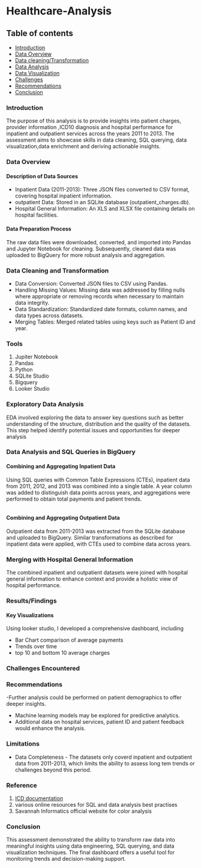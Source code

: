 # Healthcare-Analysis

## Table of contents 
- [Introduction](introduction)
- [Data Overview](data-overview)
- [Data cleaning/Transformation](Data-cleaning/Transformation)
- [Data Analysis](Data-Analysis)
- [Data Visualization](Data-visualization)
- [Challenges](Challenges)
- [Recommendations](Recommendations)
- [Conclusion](Conclusions)

### Introduction
The purpose of this analysis is to provide insights into patient charges, provider information ,ICD10 diagnosis and hospital performance for inpatient and outpatient services across the years 2011 to 2013. The assessment aims to showcase skills in data cleaning, SQL querying, data visualization,data enrichment and deriving actionable insights.

### Data Overview 
#### Description of Data Sources
- Inpatient Data (2011-2013): Three JSON files converted to CSV format, covering hospital inpatient information.
- outpatient Data: Stored in an SQLite database (outpatient_charges.db).
- Hospital General Information: An XLS and XLSX file containing details on hospital facilities.

#### Data Preparation Process

The raw data files were downloaded, converted, and imported into Pandas and Jupyter Notebook for cleaning. Subsequently, cleaned data was uploaded to BigQuery for more robust analysis and aggregation.

### Data Cleaning and Transformation
- Data Conversion: Converted JSON files to CSV using Pandas.
- Handling Missing Values: Missing data was addressed by filling nulls where appropriate or removing records when necessary to maintain data integrity.
- Data Standardization: Standardized date formats, column names, and data types across datasets.
- Merging Tables: Merged related tables using keys such as Patient ID and year.

  
### Tools
1. Jupiter Notebook
2. Pandas
3. Python
4. SQLite Studio
5. Bigquery
6. Looker Studio
   
### Exploratory Data Analysis 

EDA involved exploring the data to answer key questions such as better understanding of the structure, distribution and the quality of the datasets. This step helped identify potential issues and opportunities for deeper analysis

### Data Analysis and SQL Queries in BigQuery

#### Combining and Aggregating Inpatient Data

Using SQL queries with Common Table Expressions (CTEs), inpatient data from 2011, 2012, and 2013 was combined into a single table. A year column was added to distinguish data points across years, and aggregations were performed to obtain total payments and patient trends.
```Query
```

#### Combining and Aggregating Outpatient Data

Outpatient data from 2011-2013 was extracted from the SQLite database and uploaded to BigQuery. Similar transformations as described for inpatient data were applied, with CTEs used to combine data across years.

### Merging with Hospital General Information

The combined inpatient and outpatient datasets were joined with hospital general information to enhance context and provide a holistic view of hospital performance.

### Results/Findings 
#### Key Visualizations
Using looker studio, I developed a comprehensive dashboard, including
- Bar Chart comparison of average payments
- Trends over time
- top 10 and bottom 10 average charges 

### Challenges Encountered

### Recommendations
-Further analysis could be performed on patient demographics to offer deeper insights.
- Machine learning models may be explored for predictive analytics.
- Additional data on hospital services, patient ID and  patient feedback  would enhance the analysis.

### Limitations
- Data Completeness - The datasets only coverd inpatient and outpatient data from 2011-2013, which limits the ability to assess long tem trends or challenges beyond this period.
  

### Reference 
1. [ICD documentation](icd.who.int)
2. various online resources for SQL and data analysis best practises
3. Savannah Informatics official website for color analysis 


### Conclusion
This assessment demonstrated the ability to transform raw data into meaningful insights using data engineering, SQL querying, and data visualization techniques. The final dashboard offers a useful tool for monitoring trends and decision-making support.

